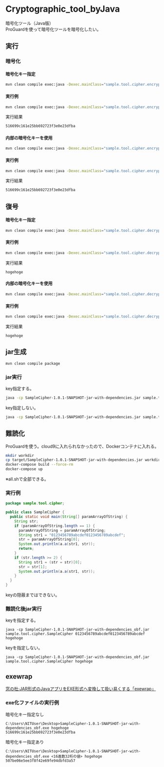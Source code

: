 # Cryptographic_tool_byJava

暗号化ツール（Java版）  
ProGuardを使って暗号化ツールを暗号化したい。

## 実行

### 暗号化

#### 暗号化キー指定

``` sh
mvn clean compile exec:java -Dexec.mainClass="sample.tool.cipher.encryption.EncrypterMain" -Dexec.args="'<暗号化キー>' '<平文>'"
```

#### 実行例

``` sh
mvn clean compile exec:java -Dexec.mainClass="sample.tool.cipher.encryption.EncrypterMain" -Dexec.args="'0123456789abcdef0123456789abcdef' 'hogehoge'"
```

実行結果

``` sh
516699c161e25bb692723f3e0e23dfba
```

#### 内部の暗号化キーを使用

``` sh
mvn clean compile exec:java -Dexec.mainClass="sample.tool.cipher.encryption.EncrypterMain" -Dexec.args="'<平文>'"
```

#### 実行例

``` sh
mvn clean compile exec:java -Dexec.mainClass="sample.tool.cipher.encryption.EncrypterMain" -Dexec.args="hogehoge"
```

実行結果

``` sh
516699c161e25bb692723f3e0e23dfba
```

## 復号

#### 暗号化キー指定

``` sh
mvn clean compile exec:java -Dexec.mainClass="sample.tool.cipher.decryption.DecrypterMain" -Dexec.args="'<暗号化キー>' '<暗号文>'"
```

#### 実行例

``` sh
mvn clean compile exec:java -Dexec.mainClass="sample.tool.cipher.decryption.DecrypterMain" -Dexec.args="'0123456789abcdef0123456789abcdef' '516699c161e25bb692723f3e0e23dfba'"
```

実行結果

```
hogehoge
```

#### 内部の暗号化キーを使用

``` sh
mvn clean compile exec:java -Dexec.mainClass="sample.tool.cipher.decryption.DecrypterMain" -Dexec.args="'暗号文'"
```

#### 実行例

``` sh
mvn clean compile exec:java -Dexec.mainClass="sample.tool.cipher.decryption.DecrypterMain" -Dexec.args="516699c161e25bb692723f3e0e23dfba"
```

実行結果

```
hogehoge
```

## jar生成

``` sh
mvn clean compile package
```

### jar実行

key指定する。

``` sh
java -cp SampleCipher-1.0.1-SNAPSHOT-jar-with-dependencies.jar sample.tool.cipher.SampleCipher 0123456789abcdef0123456789abcdef hogehoge
```

key指定しない。

``` sh
java -cp SampleCipher-1.0.1-SNAPSHOT-jar-with-dependencies.jar sample.tool.cipher.SampleCipher hogehoge
```

## 難読化

ProGuardを使う。cloud9に入れられなかったので、Dockerコンテナに入れる。

``` sh
mkdir workdir
cp target/SampleCipher-1.0.1-SNAPSHOT-jar-with-dependencies.jar workdir
docker-compose build --force-rm
docker-compose up
```

※all.shで全部できる。

### 実行例

```java
package sample.tool.cipher;

public class SampleCipher {
  public static void main(String[] paramArrayOfString) {
    String str;
    if (paramArrayOfString.length == 1) {
      paramArrayOfString = paramArrayOfString;
      String str1 = "0123456789abcdef0123456789abcdef";
      str = paramArrayOfString[0];
      System.out.println(a.a(str1, str));
      return;
    } 
    if (str.length >= 2) {
      String str1 = (str = str)[0];
      str = str[1];
      System.out.println(a.a(str1, str));
    } 
  }
}
```
keyの隠蔽まではできない。

### 難読化後jar実行

keyを指定する。
```
java -cp SampleCipher-1.0.1-SNAPSHOT-jar-with-dependencies_obf.jar sample.tool.cipher.SampleCipher 0123456789abcdef0123456789abcdef hogehoge
```

keyを指定しない。
```
java -cp SampleCipher-1.0.1-SNAPSHOT-jar-with-dependencies_obf.jar sample.tool.cipher.SampleCipher hogehoge
```

## exewrap

[窓の杜:JAR形式のJavaアプリをEXE形式へ変換して扱い易くする「exewrap」](https://forest.watch.impress.co.jp/docs/review/1078991.html)

### exe化ファイルの実行例

暗号化キー指定なし
```
C:\Users\NITUser\Desktop>SampleCipher-1.0.1-SNAPSHOT-jar-with-dependencies_obf.exe hogehoge
516699c161e25bb692723f3e0e23dfba
```

暗号化キー指定あり
```
C:\Users\NITUser\Desktop>SampleCipher-1.0.1-SNAPSHOT-jar-with-dependencies_obf.exe <16進数32桁の値> hogehoge
507be06e5ee3f8f42e69fe94dbfd3a57
```
